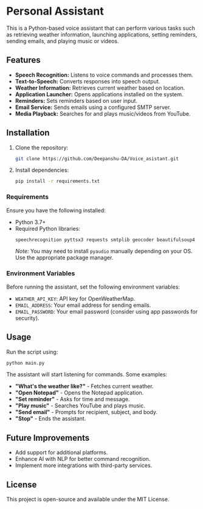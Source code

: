 # Personal Assistant

This is a Python-based voice assistant that can perform various tasks such as retrieving weather information, launching applications, setting reminders, sending emails, and playing music or videos.

## Features
- **Speech Recognition:** Listens to voice commands and processes them.
- **Text-to-Speech:** Converts responses into speech output.
- **Weather Information:** Retrieves current weather based on location.
- **Application Launcher:** Opens applications installed on the system.
- **Reminders:** Sets reminders based on user input.
- **Email Service:** Sends emails using a configured SMTP server.
- **Media Playback:** Searches for and plays music/videos from YouTube.

## **Installation**  

1. Clone the repository:  
   ```sh
   git clone https://github.com/Deepanshu-DA/Voice_asistant.git
   ```

2. Install dependencies:  
   ```sh
   pip install -r requirements.txt

### Requirements
Ensure you have the following installed:
- Python 3.7+
- Required Python libraries:
  ```sh
  speechrecognition pyttsx3 requests smtplib geocoder beautifulsoup4 opencv-python pyaudio psutil
  ```
  *Note:* You may need to install `pyaudio` manually depending on your OS. Use the appropriate package manager.

### Environment Variables
Before running the assistant, set the following environment variables:
- `WEATHER_API_KEY`: API key for OpenWeatherMap.
- `EMAIL_ADDRESS`: Your email address for sending emails.
- `EMAIL_PASSWORD`: Your email password (consider using app passwords for security).

## Usage
Run the script using:
```sh
python main.py
```
The assistant will start listening for commands. Some examples:
- **"What's the weather like?"** - Fetches current weather.
- **"Open Notepad"** - Opens the Notepad application.
- **"Set reminder"** - Asks for time and message.
- **"Play music"** - Searches YouTube and plays music.
- **"Send email"** - Prompts for recipient, subject, and body.
- **"Stop"** - Ends the assistant.

## Future Improvements
- Add support for additional platforms.
- Enhance AI with NLP for better command recognition.
- Implement more integrations with third-party services.

## License
This project is open-source and available under the MIT License.

